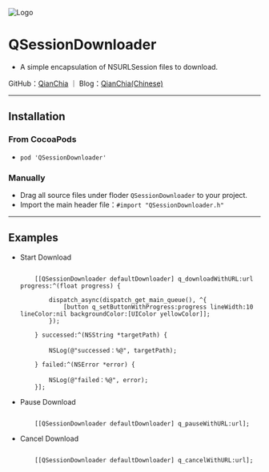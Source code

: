 ![Logo](https://avatars3.githubusercontent.com/u/13508076?v=3&s=460)
# QSessionDownloader

- A simple encapsulation of NSURLSession files to download.

GitHub：[QianChia](https://github.com/QianChia) ｜ Blog：[QianChia(Chinese)](http://www.cnblogs.com/QianChia)

---
## Installation

### From CocoaPods

- `pod 'QSessionDownloader'`

### Manually
- Drag all source files under floder `QSessionDownloader` to your project.
- Import the main header file：`#import "QSessionDownloader.h"`

---
## Examples

- Start Download

	```objc
	
    	[[QSessionDownloader defaultDownloader] q_downloadWithURL:url progress:^(float progress) {
	        
	        dispatch_async(dispatch_get_main_queue(), ^{
	            [button q_setButtonWithProgress:progress lineWidth:10 lineColor:nil backgroundColor:[UIColor yellowColor]];
	        });
	        
	    } successed:^(NSString *targetPath) {
	        
	        NSLog(@"successed：%@", targetPath);
	        
	    } failed:^(NSError *error) {
	        
	        NSLog(@"failed：%@", error);
	    }];
    
	```
- Pause Download

	```objc
	
    	[[QSessionDownloader defaultDownloader] q_pauseWithURL:url];
    
	``` 
- Cancel Download

	```objc
		
		[[QSessionDownloader defaultDownloader] q_cancelWithURL:url];

	```
   
